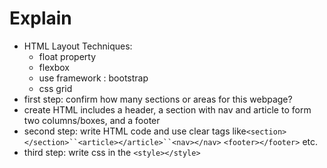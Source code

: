 # Explain
* HTML Layout Techniques:
  - float property
  - flexbox
  - use framework : bootstrap
  - css grid
* first step: confirm how many sections or areas for this webpage?
* create HTML includes a header, a section with nav and article to form two columns/boxes, and a footer
* second step: write HTML code and use clear tags like`<section></section>``<article></article>``<nav></nav>`
`<footer></footer>` etc.
* third step: write css in the `<style></style>`
